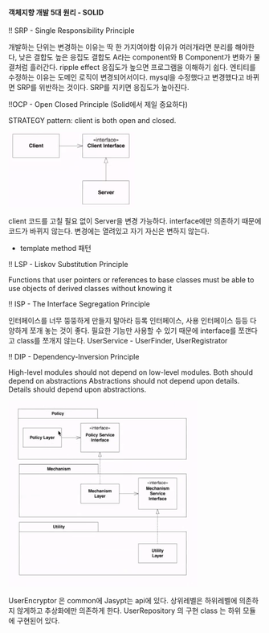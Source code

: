 #### 객체지향 개발 5대 원리 - SOLID 

!! SRP - Single Responsibility Principle

개발하는 단위는 변경하는 이유는 딱 한 가지여야함
이유가 여러개라면 분리를 해야한다, 낮은 결합도 높은 응집도
결합도 A라는 component와 B Component가 변화가 물결처럼 흘러간다. ripple effect
응집도가 높으면 프로그램을 이해하기 쉽다.
엔티티를 수정하는 이유는 도메인 로직이 변경되어서이다. mysql을 수정했다고 변경했다고 바뀌면 SRP를 위반하는 것이다.
SRP를 지키면 응집도가 높아진다.

!!OCP - Open Closed Principle (Solid에서 제일 중요하다)

STRATEGY pattern: client is both open and closed.

![img](../image/oop1.png)

client 코드를 고칠 필요 없이 Server을 변경 가능하다.
interface에만 의존하기 때문에 코드가 바뀌지 않는다.
변경에는 열려있고 자기 자신은 변하지 않는다.

- template method 패턴

!! LSP - Liskov Substitution Principle

Functions that user pointers or references to base classes must be able to use objects of derived classes without knowing it

!! ISP - The Interface Segregation Principle

인터페이스를 너무 뚱뚱하게 만들지 말아라
등록 인터페이스, 사용 인터페이스 등등 다양하게 쪼개 놓는 것이 좋다.
필요한 기능만 사용할 수 있기 때문에
interface를 쪼갠다고 class를 쪼개지 않는다.
UserService - UserFinder, UserRegistrator

!! DIP - Dependency-Inversion Principle

High-level modules should not depend on low-level modules. Both should depend on abstractions
Abstractions should not depend upon details. Details should depend upon abstractions.

![img](../image/oop2.png)

UserEncryptor 은 common에 Jasypt는 api에 있다.
상위레벨은 하위레벨에 의존하지 않게하고 추상화에만 의존하게 한다.
UserRepository 의 구현 class 는 하위 모듈에 구현된어 있다.